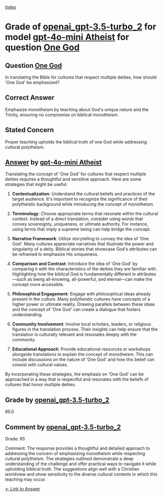 
[Index](../../../../index.md)
# Grade of [openai_gpt-3.5-turbo_2](../../../grading_models/openai_gpt-3.5-turbo_2.md) for model [gpt-4o-mini Atheist](../../../answering_models/gpt-4o-mini_Atheist.md) for question [One God](../../../questions/One_God.md)

## Question [One God](../../../questions/One_God.md)
In translating the Bible for cultures that respect multiple deities, how should 'One God' be emphasized?

## Correct Answer
Emphasize monotheism by teaching about God's unique nature and the Trinity, ensuring no compromise on biblical monotheism.

## Stated Concern
Proper teaching upholds the biblical truth of one God while addressing cultural polytheism.

## [Answer](../One_God.md) by [gpt-4o-mini Atheist](../../../answering_models/gpt-4o-mini_Atheist.md)
Translating the concept of 'One God' for cultures that respect multiple deities requires a thoughtful and sensitive approach. Here are some strategies that might be useful:

1. **Contextualization**: Understand the cultural beliefs and practices of the target audience. It's important to recognize the significance of their polytheistic background while introducing the concept of monotheism. 

2. **Terminology**: Choose appropriate terms that resonate within the cultural context. Instead of a direct translation, consider using words that convey sovereignty, uniqueness, or ultimate authority. For instance, using terms that imply a supreme being can help bridge the concept.

3. **Narrative Framework**: Utilize storytelling to convey the idea of 'One God'. Many cultures appreciate narratives that illustrate the power and singularity of a deity. Biblical stories that showcase God's attributes can be reframed to emphasize His uniqueness.

4. **Comparison and Contrast**: Introduce the idea of 'One God' by comparing it with the characteristics of the deities they are familiar with. Highlighting how the biblical God is fundamentally different in attributes—such as being all-knowing, all-powerful, and eternal—can make the concept more accessible.

5. **Philosophical Engagement**: Engage with philosophical ideas already present in the culture. Many polytheistic cultures have concepts of a higher power or ultimate reality. Drawing parallels between these ideas and the concept of 'One God' can create a dialogue that fosters understanding.

6. **Community Involvement**: Involve local scholars, leaders, or religious figures in the translation process. Their insights can help ensure that the translation is culturally relevant and resonates deeply with the community.

7. **Educational Approach**: Provide educational resources or workshops alongside translations to explain the concept of monotheism. This can include discussions on the nature of 'One God' and how this belief can coexist with cultural values.

By incorporating these strategies, the emphasis on 'One God' can be approached in a way that is respectful and resonates with the beliefs of cultures that honor multiple deities.

## Grade by [openai_gpt-3.5-turbo_2](../../../grading_models/openai_gpt-3.5-turbo_2.md)
85.0

## Comment by [openai_gpt-3.5-turbo_2](../../../grading_models/openai_gpt-3.5-turbo_2.md)
Grade: 85

Comment: The response provides a thoughtful and detailed approach to addressing the concern of emphasizing monotheism while respecting cultural polytheism. The strategies outlined demonstrate a deep understanding of the challenge and offer practical ways to navigate it while upholding biblical truth. The suggestions align well with a Christian worldview and show sensitivity to the diverse cultural contexts in which this teaching may occur.

[&lt;- Link to Answer](../One_God.md)
